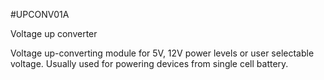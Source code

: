 <!--- PrjInfo ---> <!--- Please remove this line after manually editing --->
<!--- 00a56be08b96043df9e37d6aff7b6990 --->
<!--- Created:20170111-16:38: ---> 
<!--- Author:Mlab: ---> 
<!--- AuthorEmail:mlab@mlab.cz: ---> 
<!--- Tags:imported: ---> 
<!--- Ust:[End]: ---> 
<!--- Name:UPCONV01A: --->
#UPCONV01A 
<!--- LongName --->
Voltage up converter
<!--- ELongName ---> 

<!--- Lead --->
Voltage up-converting module for 5V, 12V power levels or user selectable voltage. Usually used for powering devices from single cell battery.
<!--- ELead ---> 


​
​
<!--- Description --->
<!--- EDescription --->
<!--- Content --->
<!--- EContent --->
            